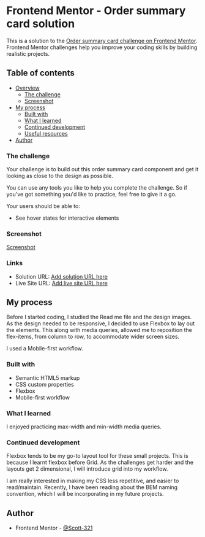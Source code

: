 # Frontend Mentor - Order summary card solution

This is a solution to the [Order summary card challenge on Frontend Mentor](https://www.frontendmentor.io/challenges/order-summary-component-QlPmajDUj). Frontend Mentor challenges help you improve your coding skills by building realistic projects. 

## Table of contents

- [Overview](#overview)
  - [The challenge](#the-challenge)
  - [Screenshot](#screenshot)
- [My process](#my-process)
  - [Built with](#built-with)
  - [What I learned](#what-i-learned)
  - [Continued development](#continued-development)
  - [Useful resources](#useful-resources)
- [Author](#author)

### The challenge

Your challenge is to build out this order summary card component and get it looking as close to the design as possible.

You can use any tools you like to help you complete the challenge. So if you've got something you'd like to practice, feel free to give it a go.

Your users should be able to:

- See hover states for interactive elements

### Screenshot

[Screenshot](./images/Screenshot.jpg)

### Links

- Solution URL: [Add solution URL here](https://your-solution-url.com)
- Live Site URL: [Add live site URL here](https://your-live-site-url.com)

## My process

Before I started coding, I studied the Read me file and the design images. As the design needed to be responsive, I decided to use Flexbox to lay out the elements. This along with media queries, allowed me to reposition the flex-items, from column to row, to accommodate wider screen sizes. 

I used a Mobile-first workflow.

### Built with

- Semantic HTML5 markup
- CSS custom properties
- Flexbox
- Mobile-first workflow

### What I learned

I enjoyed practicing max-width and min-width media queries.

### Continued development

Flexbox tends to be my go-to layout tool for these small projects. This is because I learnt flexbox before Grid. As the challenges get harder and the layouts get 2 dimensional, I will introduce grid into my workflow.  

I am really interested in making my CSS less repetitive, and easier to read/maintain. Recently, I have been reading about the BEM naming convention, which I will be incorporating in my future projects. 

## Author

- Frontend Mentor - [@Scott-321](https://www.frontendmentor.io/profile/Scott-321)
